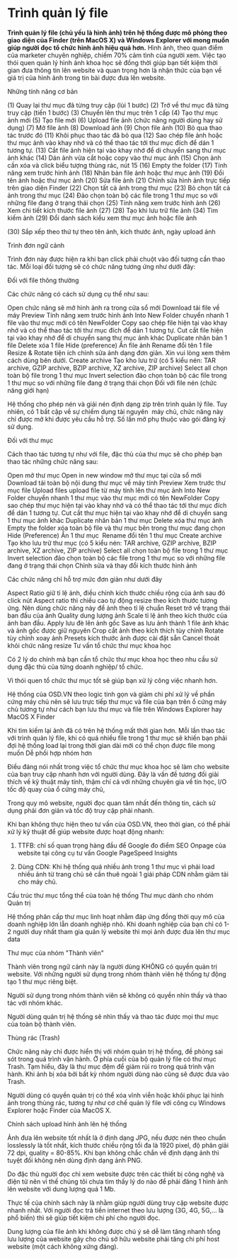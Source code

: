 # Trình quản lý file
**Trình quản lý file (chủ yếu là hình ảnh) trên hệ thống được mô phỏng theo giao diện của Finder (trên MacOS X) và Windows Explorer với mong muốn giúp người đọc tổ chức hình ảnh hiệu quả hơn.**
Hình ảnh, theo quan điểm của marketer chuyên nghiệp, chiếm 70% cảm tình của người xem. Việc tạo thói quen quản lý hình ảnh khoa học sẽ đồng thời giúp bạn tiết kiệm thời gian đưa thông tin lên website và quan trọng hơn là nhận thức của bạn về giá trị của hình ảnh trong tin bài được đưa lên website.

Những tính năng cơ bản

(1) Quay lại thư mục đã từng truy cập (lùi 1 bước)
(2) Trở về thư mục đã từng truy cập (tiến 1 bước)
(3) Chuyển lên thư mục trên 1 cấp
(4) Tạo thư mục ảnh mới
(5) Tạo file mới
(6) Upload file ảnh (chức năng người dùng hay sử dụng)
(7) Mở file ảnh
(8) Download ảnh
(9) Chọn file ảnh
(10) Bỏ qua thao tác trước đó
(11) Khôi phục thao tác đã bỏ qua
(12) Sao chép file ảnh hoặc thư mục ảnh vào khay nhớ và có thể thao tác tới thư mục đích để dán 1 tương tự.
(13) Cắt file ảnh hiện tại vào khay nhớ để di chuyển sang thư mục ảnh khác
(14) Dán ảnh vừa cắt hoặc copy vào thư mục ảnh
(15) Chọn ảnh cần xóa và click biểu tượng thùng rác, nút 15
(16) Empty the folder
(17) Tính năng xem trước hình ảnh
(18) Nhân bản file ảnh hoặc thư mục ảnh
(19) Đổi tên ảnh hoặc thư mục ảnh
(20) Sửa file ảnh
(21) Chỉnh sửa hình ảnh trực tiếp trên giao diện Finder
(22) Chọn tất cả ảnh trong thư mục
(23) Bỏ chọn tất cả ảnh trong thư mục
(24) Đảo chọn toàn bộ các file trong 1 thư mục so với những file đang ở trạng thái chọn
(25) Tính năng xem trước hình ảnh
(26) Xem chi tiết kích thước file ảnh
(27)
(28) Tạo khi lưu trữ file ảnh
(34) Tìm kiếm ảnh
(29) Đổi danh sách kiểu xem thư mục ảnh hoặc file ảnh

(30) Sắp xếp theo thứ tự theo tên ảnh, kích thước ảnh, ngày upload ảnh

Trình đơn ngữ cảnh

Trình đơn này được hiện ra khi bạn click phải chuột vào đối tượng cần thao tác. Mỗi loại đối tượng sẽ có chức năng tương ứng như dưới đây:

Đối với file thông thường

Các chức năng có cách sử dụng cụ thể như sau:

Open chức năng sẽ mở hình ảnh ra trong cửa sổ mới
Download tải file về máy
Preview Tính năng xem trước hình ảnh
Into New Folder chuyển nhanh 1 file vào thư mục mới có tên NewFolder
Copy sao chép file hiện tại vào khay nhớ và có thể thao tác tới thư mục đích để dán 1 tương tự.
Cut cắt file hiện tại vào khay nhớ để di chuyển sang thư mục ảnh khác
Duplicate nhân bản 1 file
Delete xóa 1 file
Hide (preference) Ẩn file ảnh
Rename đổi tên 1 file
Resize & Rotate tiện ích chỉnh sửa ảnh dạng đơn giản. Xin vui lòng xem thêm cách dùng bên dưới.
Create archive Tạo kho lưu trữ (có 5 kiểu nén: TAR archive, GZIP archive, BZIP archive, XZ archive, ZIP archive)
Select all chọn toàn bộ file trong 1 thư mục
Invert selection đảo chọn toàn bộ các file trong 1 thư mục so với những file đang ở trạng thái chọn
Đối với file nén (chức năng giới hạn)

Hệ thống cho phép nén và giải nén định dạng zip trên trình quản lý file. Tuy nhiên, có 1 bất cập về sự chiếm dụng tài nguyên 
máy chủ, chức năng này chỉ được mở khi được yêu cầu hỗ trợ. Số lần mở phụ thuộc vào gói đăng ký sử dụng.

Đối với thư mục

Cách thao tác tương tự như với file, đặc thù của thư mục sẽ cho phép bạn thao tác những chức năng sau:

Open mở thư mục
Open in new window mở thư mục tại cửa sổ mới
Download tải toàn bộ nội dung thư mục về máy tính
Preview Xem trước thư mục file
Upload files upload file từ máy tính lên thư mục ảnh
Into New Folder chuyển nhanh 1 thư mục vào thư mục mới có tên NewFolder
Copy sao chép thư mục hiện tại vào khay nhớ và có thể thao tác tới thư mục đích để dán 1 tương tự.
Cut cắt thư mục hiện tại vào khay nhớ để di chuyển sang 1 thư mục ảnh khác
Duplicate nhân bản 1 thư mục
Delete xóa thư mục ảnh
Empty the folder xóa toàn bộ file và thư mục bên trong thư mục đang chọn
Hide (Preference) Ẩn 1 thư mục 
Rename đổi tên 1 thư mục
Create archive Tạo kho lưu trữ thư mục (có 5 kiểu nén: TAR archive, GZIP archive, BZIP archive, XZ archive, ZIP archive)
Select all chọn toàn bộ file trong 1 thư mục
Invert selection đảo chọn toàn bộ các file trong 1 thư mục so với những file đang ở trạng thái chọn
Chỉnh sửa và thay đổi kích thước hình ảnh

Các chức năng chỉ hỗ trợ mức đơn giản như dưới đây

Aspect Ratio giữ tỉ lệ ảnh, điều chỉnh kích thước chiều rộng của ảnh sau đó click nút Aspect ratio thì chiều cao tự động resize theo kích thước tương ứng. Nên dùng chức năng này để ảnh theo tỉ lệ chuẩn
Reset trở về trạng thái ban đầu của ảnh
Quality dung lượng ảnh
Scale tỉ lệ ảnh theo kích thước của ảnh ban đầu.
Apply lưu đè lên ảnh gốc
Save as lưu ảnh thành 1 file ảnh khác và ảnh gốc được giữ nguyên
Crop cắt ảnh theo kích thích tùy chỉnh
Rotate tùy chỉnh xoay ảnh
Presets kích thước ảnh được cài đặt sẵn
Cancel thoát khỏi chức năng resize
Tư vấn tổ chức thư mục khoa học

Có 2 lý do chính mà bạn cần tổ chức thư mục khoa học theo nhu cầu sử dụng đặc thù của từng doanh nghiệp/ tổ chức.

Vì thói quen tổ chức thư mục tốt sẽ giúp bạn xử lý công việc nhanh hơn.

Hệ thống của OSD.VN theo logic tinh gọn và giảm chi phí xử lý về phần cứng máy chủ nên sẽ lưu trực tiếp thư mục và file của bạn trên ổ cứng máy chủ tương tự như cách bạn lưu thư mục và file trên Windows Explorer hay MacOS X Finder

Khi tìm kiếm lại ảnh đã có trên hệ thống mất thời gian hơn.
Mỗi lần thao tác với trình quản lý file, khi có quá nhiều file trong 1 thư mục sẽ khiến bạn phải đợi hệ thống load lại trong thời gian dài mới có thể chọn được file mong muốn
Dễ phối hợp nhóm hơn

Điều đáng nói nhất trong việc tổ chức thư mục khoa học sẽ làm cho website của bạn truy cập nhanh hơn với người dùng. Đây là vấn đề tương đối giải thích về kỹ thuật máy tính, thậm chí cả với những chuyên gia về tin học, I/O tốc độ quay của ổ cứng máy chủ,

Trong quy mô website, người đọc quan tâm nhất đến thông tin, cách sử dụng phải đơn giản và tốc độ truy cập phải nhanh.

Khi bạn không thực hiện theo tư vấn của OSD.VN, theo thời gian, có thể phải xử lý kỹ thuật để giúp website được hoạt động nhanh:

1. TTFB: chỉ số quan trọng hàng đầu để Google đo điểm SEO Onpage của website tại công cụ tư vấn Google PageSpeed Insights

2. Dùng CDN: Khi hệ thống quá nhiều ảnh trong 1 thư mục vì phải load nhiều ảnh từ trang chủ sẽ cần thuê ngoài 1 giải pháp CDN nhằm giảm tải cho máy chủ.

Cấu trúc thư mục tổng thể của toàn hệ thống
Thư mục dành cho nhóm Quản trị

Hệ thống phân cấp thư mục linh hoạt nhằm đáp ứng đồng thời quy mô của doanh nghiệp lớn lẫn doanh nghiệp nhỏ. Khi doanh nghiệp của bạn chỉ có 1-2 người duy nhất tham gia quản lý website thì mọi ảnh được đưa lên thư mục data

Thư mục của nhóm "Thành viên"

Thành viên trong ngữ cảnh này là người dùng KHÔNG có quyền quản trị website. Với những người sử dụng trong nhóm thành viên hệ thống tự động tạo 1 thư mục riêng biệt.

Người sử dụng trong nhóm thành viên sẽ không có quyền nhìn thấy và thao tác với nhóm khác.

Người dùng quản trị hệ thống sẽ nhìn thấy và thao tác được mọi thư mục của toàn bộ thành viên.

Thùng rác (Trash)

Chức năng này chỉ được hiển thị với nhóm quản trị hệ thống, đề phòng sai sót trong quá trình vận hành. Ở phía cuối của bộ quản lý file có thư mục Trash. Tạm hiểu, đây là thư mục đệm để giảm rủi ro trong quá trình vận hành. Khi ảnh bị xóa bởi bất kỳ nhóm người dùng nào cũng sẽ được đưa vào Trash.

Người dùng có quyền quản trị có thể xóa vĩnh viễn hoặc khôi phục lại hình ảnh trong thùng rác, tương tự như cơ chế quản lý file với công cụ Windows Explorer hoặc Finder của MacOS X.

Chính sách upload hình ảnh lên hệ thống

Ảnh đưa lên website tốt nhất là ở định dạng JPG, nếu được nén theo chuẩn losslessly là tốt nhất, kích thước chiều rộng tối đa là 1920 pixel, độ phân giải 72 dpi, quality = 80-85%. Khi bạn không chắc chắn về định dạng ảnh thì tuyệt đối không nên dùng định dạng ảnh PNG.

Do đặc thù người đọc chỉ xem website được trên các thiết bị công nghệ và điện tử nên vì thế chúng tôi chưa tìm thấy lý do nào để phải đăng 1 hình ảnh lên website với dung lượng quá 1 Mb.

Thực tế của chính sách này là nhằm giúp người dùng truy cập website được nhanh nhất. Với người đọc trả tiền internet theo lưu lượng (3G, 4G, 5G,... là phổ biến) thì sẽ giúp tiết kiệm chi phí cho người đọc.

Dung lượng của file ảnh khi không được chú ý sẽ dễ làm tăng nhanh tổng lưu lượng của website gây cho chủ sở hữu website phải tăng chi phí host website (một cách không xứng đáng).